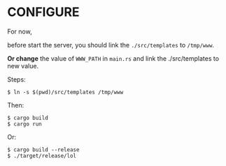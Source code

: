 # CONFIGURE

For now, 

before start the server, you should link the `./src/templates` to `/tmp/www`.

**Or change** the value of `WWW_PATH` in `main.rs` and link the ./src/templates to new value.

Steps:

```
$ ln -s $(pwd)/src/templates /tmp/www

```
Then:

```
$ cargo build
$ cargo run
```

Or:

```
$ cargo build --release
$ ./target/release/lol
```

